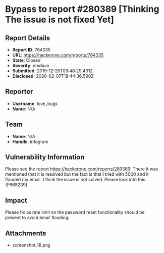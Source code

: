 # Bypass to report #280389 [Thinking The issue is not fixed Yet]

## Report Details
- **Report ID**: 764335
- **URL**: https://hackerone.com/reports/764335
- **State**: Closed
- **Severity**: medium
- **Submitted**: 2019-12-25T09:48:29.431Z
- **Disclosed**: 2020-02-07T18:44:36.590Z

## Reporter
- **Username**: love_bugs
- **Name**: N/A

## Team
- **Name**: N/A
- **Handle**: infogram

## Vulnerability Information
Please see the report https://hackerone.com/reports/280389. There it was mentioned that it is resolved but the fact is that I tried with 5000 and it flooded my email. I think the issue is not solved. Please look into this.
{F668239}

## Impact

Please fix as rate limit on the password reset functionality should be present to avoid email flooding.

## Attachments
- screenshot_18.png
